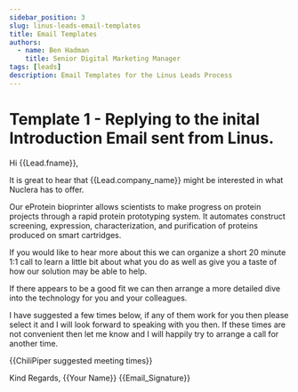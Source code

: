 ```yaml
---
sidebar_position: 3
slug: linus-leads-email-templates
title: Email Templates
authors:
  - name: Ben Hadman
    title: Senior Digital Marketing Manager
tags: [leads]
description: Email Templates for the Linus Leads Process 
---
```


# Template 1 - Replying to the inital Introduction Email sent from Linus.

Hi {{Lead.fname}},

It is great to hear that {{Lead.company_name}} might be interested in what Nuclera has to offer.

Our eProtein bioprinter allows scientists to make progress on protein projects through a rapid protein prototyping system. It automates construct screening, expression, characterization, and purification of proteins produced on smart cartridges.

If you would like to hear more about this we can organize a short 20 minute 1:1 call to learn a little bit about what you do as well as give you a taste of how our solution may be able to help. 

If there appears to be a good fit we can then arrange a more detailed dive into the technology for you and your colleagues. 

I have suggested a few times below, if any of them work for you then please select it and I will look forward to speaking with you then. If these times are not convenient then let me know and I will happily try to arrange a call for another time.

{{ChiliPiper suggested meeting times}}

Kind Regards,
{{Your Name}}
{{Email_Signature}}
